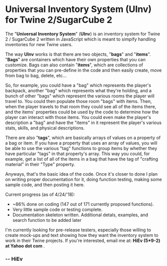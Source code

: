 # Universal Inventory System (UInv) for Twine&nbsp;2/SugarCube&nbsp;2

The "**Universal Inventory System**" (**UInv**) is an inventory system for Twine 2 / SugarCube 2 written in JavaScript which is meant to simpify handling inventories for new Twine users.

The way **UInv** works is that there are two objects, "**bags**" and "**items**".  "**Bags**" are containers which have their own properties that you can customize.  Bags can also contain "**items**", which are collections of properties that you can pre-define in the code and then easily create, move from bag to bag, delete, etc...

So, for example, you could have a "bag" which represents the player's backpack, another "bag" which represents what they're holding, and a bunch of other "bags" which represent the various rooms the player will travel to.  You could then populate those room "bags" with items.  Then, when the player travels to that room they could see all of the items there, and the items' properties could be used by the code to determine how the player can interact with those items.  You could even make the player's description a "bag" and have the "items" in it represent the player's various stats, skills, and physical descriptions.

There are also "**tags**", which are basically arrays of values on a property of a bag or item. If you have a property that uses an array of values, you will be able to use the various "tag" functions to group items by whether they have particular "tags" in that property's array. This way you could, for example, get a list of all of the items in a bag that have the tag of "crafting material" in their "Type" property.

Anyways, that's the basic idea of the code.  Once it's closer to done I plan on writing proper documentation for it, doing function testing, making some sample code, and then posting it here.

Current progress (as of 4/24/'18):
 - ~86% done on coding (147 out of 171 currently proposed functions).
 - Very little sample code or testing complete.
 - Documentation skeleton written.  Additional detals, examples, and search function to be added later

I'm currently looking for pre-release testers, especially those willing to create mock-ups and text showing how they want the inventory system to work in their Twine projects.  If you're interested, email me at: **HiEv (5\*9-2) at Yahoo dot com** .

### -- HiEv

